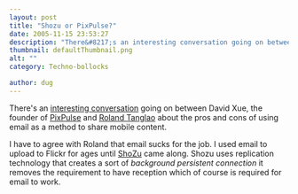 ```yaml
---
layout: post
title: "Shozu or PixPulse?"
date: 2005-11-15 23:53:27
description: "There&#8217;s an interesting conversation going on between David Xue, the founder of PixPulse and Roland Tanglao about the pros and cons of using email as a method to share mobile content. I have to agree with Roland that email sucks&#8230;"
thumbnail: defaultThumbnail.png
alt: ""
category: Techno-bollocks

author: dug
---
```


<p>There's an <a title="Roland Tanglao's Weblog: PixPulse - Didn't mean to be so harsh -it's just that I hate email" href="http://www.rolandtanglao.com/archives/2005/11/10/pixpulse_didnt_mean_to_be_so_harsh_its_just_that_i_hate_email">interesting conversation</a> going on between David Xue, the founder of <a href="http://pixpulse.com/">PixPulse</a> and <a href="http://www.rolandtanglao.com/">Roland Tanglao</a> about the pros and cons of using email as a method to share mobile content.</p>

<p>I have to agree with Roland that email sucks for the job. I used email to upload to Flickr for ages until <a href="http://www.shozu.com/">ShoZu</a> came along. Shozu uses replication technology that creates a sort of <em>background persistent connection</em> it removes the requirement to have reception which of course is required for email to work.</p>
